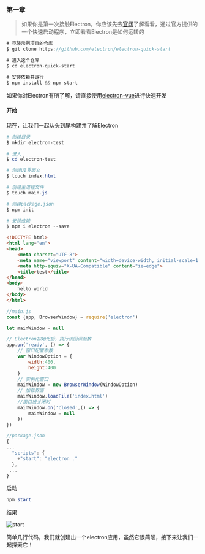 ### 第一章



> 如果你是第一次接触Electron，你应该先去[官网](https://electronjs.org/)了解看看，通过官方提供的一个快速启动程序，立即看看Electron是如何运转的

```javascript
# 克隆示例项目的仓库
$ git clone https://github.com/electron/electron-quick-start

# 进入这个仓库
$ cd electron-quick-start

# 安装依赖并运行
$ npm install && npm start
```

如果你对Electron有所了解，请直接使用[electron-vue](https://github.com/SimulatedGREG/electron-vue)进行快速开发



#### 开始

现在，让我们一起从头到尾构建并了解Electron

```powershell
# 创建目录
$ mkdir electron-test

# 进入
$ cd electron-test

# 创建UI界面文
$ touch index.html

# 创建主进程文件
$ touch main.js

# 创建package.json
$ npm init 

# 安装依赖
$ npm i electron --save
```

```html
<!DOCTYPE html>
<html lang="en">
<head>
    <meta charset="UTF-8">
    <meta name="viewport" content="width=device-width, initial-scale=1.0">
    <meta http-equiv="X-UA-Compatible" content="ie=edge">
    <title>test</title>
</head>
<body>
    hello world
</body>
</html>
```

```javascript
//main.js
const {app, BrowserWindow} = require('electron')

let mainWindow = null

// Electron初始化后，执行该回调函数
app.on('ready', () => {
    // 窗口配置参数
    var WindowOption = {
        width:400,
        height:400
    }
    // 实例化窗口
    mainWindow = new BrowserWindow(WindowOption)
    // 加载界面
    mainWindow.loadFile('index.html')
	//窗口被关闭时
    mainWindow.on('closed',() => {
        mainWindow = null
    })
})
```

```javascript
//package.json
{
...
  "scripts": {
    +"start": "electron ."
  },
 ...
}

```

启动

```powershell
npm start
```

结果

![start](https://s2.ax1x.com/2019/05/03/EUjPv4.png)

简单几行代码，我们就创建出一个electron应用，虽然它很简陋，接下来让我们一起探索它！









